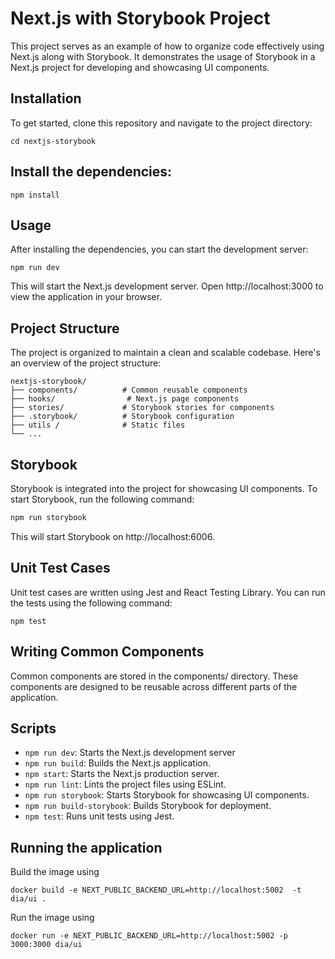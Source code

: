 # Next.js with Storybook Project

This project serves as an example of how to organize code effectively using Next.js along with Storybook. It demonstrates the usage of Storybook in a Next.js project for developing and showcasing UI components.

## Installation

To get started, clone this repository and navigate to the project directory:

```git clone <repository-url>
cd nextjs-storybook
```

## Install the dependencies:

```
npm install
```

## Usage

After installing the dependencies, you can start the development server:

```
npm run dev
```

This will start the Next.js development server. Open http://localhost:3000 to view the application in your browser.

## Project Structure

The project is organized to maintain a clean and scalable codebase. Here's an overview of the project structure:

```
nextjs-storybook/
├── components/          # Common reusable components
├── hooks/                # Next.js page components
├── stories/             # Storybook stories for components
├── .storybook/          # Storybook configuration
├── utils /              # Static files
└── ...
```

## Storybook

Storybook is integrated into the project for showcasing UI components. To start Storybook, run the following command:

```bash
npm run storybook

```

This will start Storybook on http://localhost:6006.

## Unit Test Cases

Unit test cases are written using Jest and React Testing Library. You can run the tests using the following command:

```
npm test
```

## Writing Common Components

Common components are stored in the components/ directory. These components are designed to be reusable across different parts of the application.

## Scripts

- `npm run dev`: Starts the Next.js development server
- `npm run build`: Builds the Next.js application.
- `npm start`: Starts the Next.js production server.
- `npm run lint`: Lints the project files using ESLint.
- `npm run storybook`: Starts Storybook for showcasing UI components.
- `npm run build-storybook`: Builds Storybook for deployment.
- `npm test`: Runs unit tests using Jest.

## Running the application

Build the image using

```
docker build -e NEXT_PUBLIC_BACKEND_URL=http://localhost:5002  -t dia/ui .
```

Run the image using

```
docker run -e NEXT_PUBLIC_BACKEND_URL=http://localhost:5002 -p 3000:3000 dia/ui
```
